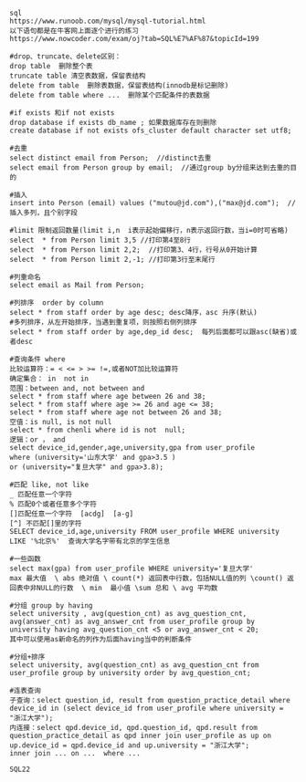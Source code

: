     sql
    https://www.runoob.com/mysql/mysql-tutorial.html
    以下语句都是在牛客网上面逐个进行的练习
    https://www.nowcoder.com/exam/oj?tab=SQL%E7%AF%87&topicId=199

    #drop、truncate、delete区别：
    drop table  删除整个表
    truncate table 清空表数据，保留表结构
    delete from table  删除表数据，保留表结构(innodb是标记删除)
    delete from table where ...  删除某个匹配条件的表数据

    #if exists 和if not exists 
    drop database if exists db_name ; 如果数据库存在则删除
    create database if not exists ofs_cluster default character set utf8; 
    
    #去重
    select distinct email from Person;  //distinct去重
    select email from Person group by email;  //通过group by分组来达到去重的目的

    #插入
    insert into Person (email) values ("mutou@jd.com"),("max@jd.com");  //插入多列，且个别字段

    #limit 限制返回数量(limit i,n  i表示起始偏移行，n表示返回行数，当i=0时可省略) select  * from Person limit 3,5 //打印第4至8行
    select  * from Person limit 2,2;  //打印第3、4行，行号从0开始计算
    select  * from Person limit 2,-1; //打印第3行至末尾行

    #列重命名
    select email as Mail from Person;

    #列排序  order by column
    select * from staff order by age desc; desc降序，asc 升序(默认)
    #多列排序，从左开始排序，当遇到重复项，则按照右侧列排序
    select * from staff order by age,dep_id desc;  每列后面都可以跟asc(缺省)或者desc

    #查询条件 where 
    比较运算符：= < <= > >= !=,或者NOT加比较运算符
    确定集合： in  not in
    范围：between and, not between and
    select * from staff where age between 26 and 38;
    select * from staff where age >= 26 and age <= 38;
    select * from staff where age not between 26 and 38;
    空值：is null, is not null
    select * from chenli where id is not  null;
    逻辑：or ， and
    select device_id,gender,age,university,gpa from user_profile
    where (university='山东大学' and gpa>3.5 )
    or (university="复旦大学" and gpa>3.8);

    #匹配 like, not like
    _ 匹配任意一个字符
    % 匹配0个或者任意多个字符
    []匹配任意一个字符  [acdg]  [a-g]
    [^] 不匹配[]里的字符
    SELECT device_id,age,university FROM user_profile WHERE university LIKE '%北京%'  查询大学名字带有北京的学生信息
    
    #一些函数
    select max(gpa) from user_profile WHERE university='复旦大学'
    max 最大值  \ abs 绝对值 \ count(*) 返回表中行数，包括NULL值的列 \count() 返回表中非NULL的行数  \ min  最小值 \sum 总和 \ avg 平均数

    #分组 group by having
    select university , avg(question_cnt) as avg_question_cnt, avg(answer_cnt) as avg_answer_cnt from user_profile group by university having avg_question_cnt <5 or avg_answer_cnt < 20;
    其中可以使用as新命名的列作为后面having当中的判断条件

    #分组+排序
    select university, avg(question_cnt) as avg_question_cnt from user_profile group by university order by avg_question_cnt;

    #连表查询
    子查询：select question_id, result from question_practice_detail where device_id in (select device_id from user_profile where university = "浙江大学");
    内连接：select qpd.device_id, qpd.question_id, qpd.result from question_practice_detail as qpd inner join user_profile as up on up.device_id = qpd.device_id and up.university = "浙江大学";
    inner join ... on ...  where ...

    SQL22
    
    